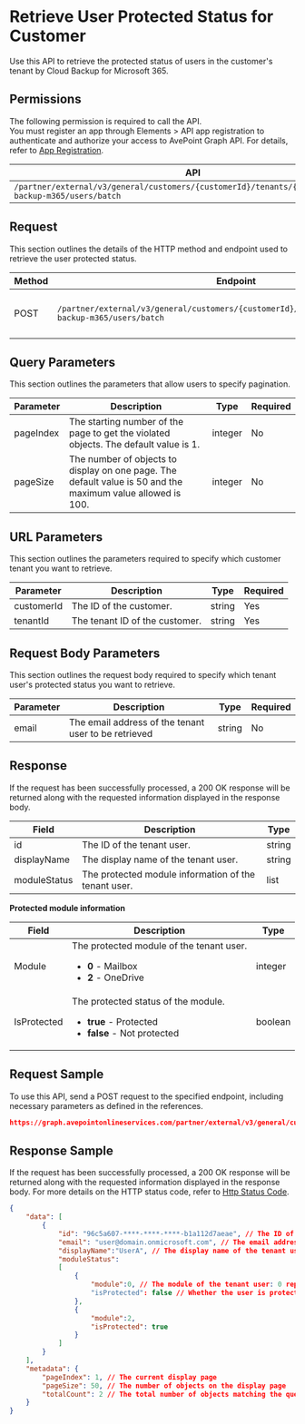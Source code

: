 # Retrieve User Protected Status for Customer

Use this API to retrieve the protected status of users in the customer's tenant by Cloud Backup for Microsoft 365.

 ## Permissions

The following permission is required to call the API.  
You must register an app through Elements > API app registration to authenticate and authorize your access to AvePoint Graph API. For details, refer to [App Registration](../../../elements/register-app.md).

| API | Permission  |
|-----------|--------|
| `/partner/external/v3/general/customers/{customerId}/tenants/{tenantId}/cloud-backup-m365/users/batch`|elements.cbprotected.read.all|  

## Request

This section outlines the details of the HTTP method and endpoint used to retrieve the user protected status.

| Method | Endpoint | Description |
|-----------|--------|------------|
| POST | `/partner/external/v3/general/customers/{customerId}/tenants/{tenantId}/cloud-backup-m365/users/batch` | Retrieve the user protected status.|

## Query Parameters

This section outlines the parameters that allow users to specify pagination.

| Parameter | Description | Type | Required |
| --- | --- | --- | --- |
| pageIndex | The starting number of the page to get the violated objects. The default value is 1. | integer | No |
| pageSize | The number of objects to display on one page. The default value is 50 and the maximum value allowed is 100. | integer | No |
 
## URL Parameters

This section outlines the parameters required to specify which customer tenant you want to retrieve.

| Parameter | Description | Type | Required |
| --- | --- | --- | --- |
| customerId | The ID of the customer.    | string | Yes |
| tenantId | The tenant ID of the customer.        | string | Yes |

## Request Body Parameters

This section outlines the request body required to specify which tenant user's protected status you want to retrieve.

| Parameter | Description | Type | Required |
| --- | --- | --- | --- |
| email | The email address of the tenant user to be retrieved | string | No |

## Response

If the request has been successfully processed, a 200 OK response will be returned along with the requested information displayed in the response body.
 
| Field | Description | Type |
| --- | --- | --- |
| id                        | The ID of the tenant user.                          | string || email                     | The email address of the tenant user.                       | string |
| displayName               | The display name of the tenant user.                 | string |
| moduleStatus              | The protected module information of the tenant user.| list |

**Protected module information**

| Field | Description | Type |
| --- | --- | --- |
| Module       | The protected module of the tenant user.  <ul><li>**0** - Mailbox</li><li>**2** - OneDrive</li></ul>               | integer |
| IsProtected  | The protected status of the module.   <ul><li>**true** - Protected</li><li>**false** - Not protected</li></ul>                | boolean |

## Request Sample
To use this API, send a POST request to the specified endpoint, including necessary parameters as defined in the references.
```json
https://graph.avepointonlineservices.com/partner/external/v3/general/customers/f162****-b9d4-****-a165-97db****fc15/tenants/0eaab044-****-4a92-****-93c6****711e/cloud-backup-m365/users/batch
```
 
## Response Sample
If the request has been successfully processed, a 200 OK response will be returned along with the requested information displayed in the response body.
For more details on the HTTP status code, refer to [Http Status Code](../../Use-AvePoint-Graph-API.md#http-status-code).
```json
{
    "data": [
        {
            "id": "96c5a607-****-****-****-b1a112d7aeae", // The ID of the tenant user
            "email": "user@domain.onmicrosoft.com", // The email address of the tenant user
            "displayName":"UserA", // The display name of the tenant user
            "moduleStatus":
            [
                {
                    "module":0, // The module of the tenant user: 0 represents mailbox
                    "isProtected": false // Whether the user is protected by Cloud Backup for Microsoft 365: false represents not protected
                },
                {
                    "module":2,
                    "isProtected": true
                }
            ]
        }
    ],
    "metadata": {
        "pageIndex": 1, // The current display page
        "pageSize": 50, // The number of objects on the display page
        "totalCount": 2 // The total number of objects matching the query parameters
    }
}
```